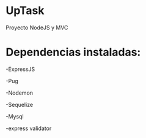 # UpTask
Proyecto NodeJS y MVC

# Dependencias instaladas:

-ExpressJS 

-Pug

-Nodemon 

-Sequelize

-Mysql

-express validator